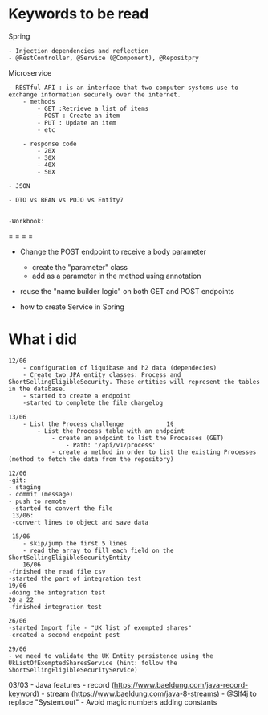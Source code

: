 # Keywords to be read

Spring

	- Injection dependencies and reflection
	- @RestController, @Service (@Component), @Repositpry

Microservice

	- RESTful API : is an interface that two computer systems use to exchange information securely over the internet.
		- methods
			- GET :Retrieve a list of items 
			- POST : Create an item 
			- PUT : Update an item
			- etc
		
		- response code
			- 20X
			- 30X
			- 40X
			- 50X 
	
	- JSON	

	- DTO vs BEAN vs POJO vs Entity7
	
	
	-Workbook: 



= = = =

- Change the POST endpoint to receive a body parameter
	- create the "parameter" class 
	- add as a parameter in the method using annotation

- reuse the "name builder logic" on both GET and POST endpoints

- how to create Service in Spring 	


	


# What i did 

	12/06
		- configuration of liquibase and h2 data (dependecies)
		- Create two JPA entity classes: Process and ShortSellingEligibleSecurity. These entities will represent the tables in the database.
		- started to create a endpoint 
		-started to complete the file changelog 

	13/06
		- List the Process challenge 			1§
			- List the Process table with an endpoint
				- create an endpoint to list the Processes (GET)
					- Path: '/api/v1/process'
				- create a method in order to list the existing Processes (method to fetch the data from the repository)
		
	12/06
	-git: 
	- staging
	- commit (message)
	- push to remote 
     -started to convert the file
     13/06:
     -convert lines to object and save data 
     
     15/06
     	- skip/jump the first 5 lines
     	- read the array to fill each field on the ShortSellingEligibleSecurityEntity
    	16/06
    -finished the read file csv 
    -started the part of integration test 
    19/06  
    -doing the integration test 
    20 a 22
    -finished integration test 
    
    26/06
    -started Import file - "UK list of exempted shares"
    -created a second endpoint post
    
    29/06
    - we need to validate the UK Entity persistence using the UkListOfExemptedSharesService (hint: follow the ShortSellingEligibleSecurityService)
   
   
   03/03
   	- Java features
   		- record (https://www.baeldung.com/java-record-keyword)
   		- stream (https://www.baeldung.com/java-8-streams)
   		- @Slf4j to replace "System.out"
   		- Avoid magic numbers adding constants
   
   
   
   
   
   
   
   
   
   
   
   
   
   
   
	